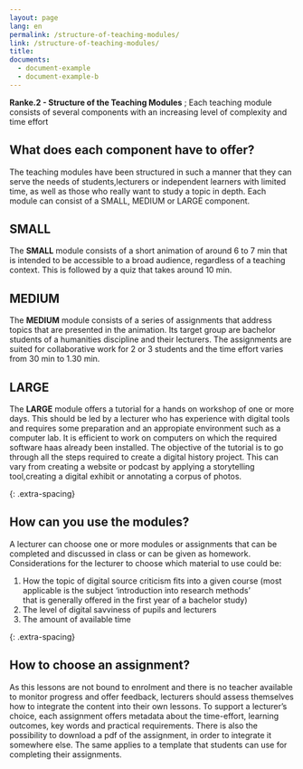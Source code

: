 ```yaml
---
layout: page
lang: en
permalink: /structure-of-teaching-modules/
link: /structure-of-teaching-modules/
title: 
documents:
  - document-example
  - document-example-b
---
```


**Ranke.2 - Structure of the Teaching Modules** ; Each teaching module consists of several components with an increasing level of complexity and time effort   

<!-- more -->

## What does each component have to offer? 

The teaching modules have been structured in such a manner that they can serve the needs of students,lecturers or independent learners with limited time, as well as those who really want to study a topic in depth. Each module can consist of a SMALL, MEDIUM or LARGE component. 

## SMALL   
The **SMALL** module consists of a short animation of around 6 to 7 min that is intended to be accessible to a broad audience, regardless of a teaching context. This is followed by a quiz that takes around 10 min.

## MEDIUM  
The **MEDIUM** module consists of a series of assignments that address topics that are presented in the animation. Its target group are bachelor students of a humanities discipline and their lecturers. The assignments are suited for collaborative work for 2 or 3 students and the time effort varies from 30 min to 1.30 min.

## LARGE
The **LARGE** module offers a tutorial for a hands on workshop of one or more days. This should be led by a lecturer who has experience with digital tools and requires some preparation and an appropiate environment such as a computer lab. It is efficient to work on computers on which the required software haas already been installed. 
The objective of the tutorial is to go through all the steps required to create a digital history project. This can vary from creating a  website or podcast by applying  a storytelling tool,creating a digital exhibit or annotating a corpus of photos. 

{: .extra-spacing}
## How can you use the modules?

A lecturer can choose one or more modules or assignments that can be completed and discussed in class or can be given as homework. Considerations for the lecturer to choose which material to use could be: 

1. How the topic of digital source criticism fits into a given course (most applicable is the subject ‘introduction into research methods’   
that is generally offered in the first year of a bachelor study)
2. The level of digital savviness of pupils and lecturers
3. The amount of available time

{: .extra-spacing}
## How to choose an assignment?

As this lessons are not bound to enrolment and there is no teacher available to monitor progress and offer feedback, lecturers should assess themselves how to integrate the content into their own lessons. To support a lecturer’s choice, each assignment offers metadata about the time-effort, learning outcomes, key words and practical requirements. There is also the possibility to  download a pdf of the assignment, in order to integrate it somewhere else. The same applies to a template that students can use for completing their assignments.




